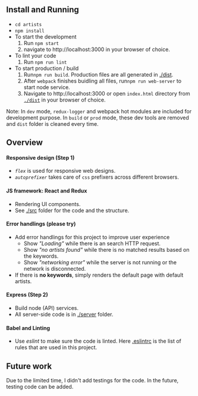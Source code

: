 ## Install and Running
* `cd artists`
* `npm install`
* To start the development
  1. Run `npm start`
  2. navigate to http://localhost:3000 in your browser of choice.
* To lint your code
  1. Run `npm run lint`
* To start production / build
  1. Run`npm run build`. Production files are all generated in [./dist](./dist).
  2. After `webpack` finishes buidling all files, run`npm run web-server` to start node service.
  3. Navigate to http://localhost:3000 or open `index.html` directory from [`./dist`](./dist) in your browser of choice.

Note: In `dev` mode, `redux-logger` and webpack hot modules are included for development purpose. In `build` or `prod` mode, these dev tools are removed and `dist` folder is cleaned every time.


## Overview
#### Responsive design (Step 1)
* *`flex`* is used for responsive web designs.
* *`autoprefixer`* takes care of `css` prefixers across different browsers.

#### JS framework: React and Redux
* Rendering UI components.
* See [./src](./src) folder for the code and the structure.

#### Error handlings (please try)
* Add error handlings for this project to improve user experience
  * Show *"Loading"* while there is an search HTTP request.
  * Show *"no artists found"* while there is no matched results based on the keywords.
  * Show _"networking error"_ while the server is not running or the network is disconnected.
* If there is **no keywords**, simply renders the default page with default artists.

#### Express (Step 2)
* Build node (API) services.
* All server-side code is in [./server](./server) folder.

#### Babel and Linting
* Use *eslint* to make sure the code is linted. Here [.eslintrc](./eslintrc) is the list of rules that are used in this project.

## Future work
Due to the limited time, I didn't add testings for the code. In the future, testing code can be added.
